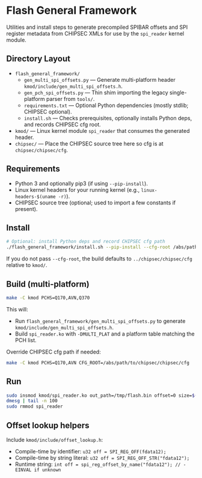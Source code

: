 # Flash General Framework

Utilities and install steps to generate precompiled SPIBAR offsets and SPI register metadata from CHIPSEC XMLs for use by the `spi_reader` kernel module.

## Directory Layout
- `flash_general_framework/`
  - `gen_multi_spi_offsets.py` — Generate multi-platform header `kmod/include/gen_multi_spi_offsets.h`.
  - `gen_pch_spi_offsets.py` — Thin shim importing the legacy single-platform parser from `tools/`.
  - `requirements.txt` — Optional Python dependencies (mostly stdlib; CHIPSEC optional).
  - `install.sh` — Checks prerequisites, optionally installs Python deps, and records CHIPSEC cfg root.
- `kmod/` — Linux kernel module `spi_reader` that consumes the generated header.
- `chipsec/` — Place the CHIPSEC source tree here so cfg is at `chipsec/chipsec/cfg`.

## Requirements
- Python 3 and optionally pip3 (if using `--pip-install`).
- Linux kernel headers for your running kernel (e.g., `linux-headers-$(uname -r)`).
- CHIPSEC source tree (optional; used to import a few constants if present).

## Install
```bash
# Optional: install Python deps and record CHIPSEC cfg path
./flash_general_framework/install.sh --pip-install --cfg-root /abs/path/to/chipsec/chipsec/cfg
```
If you do not pass `--cfg-root`, the build defaults to `../chipsec/chipsec/cfg` relative to `kmod/`.

## Build (multi-platform)
```bash
make -C kmod PCHS=Q170,AVN,Q370
```
This will:
- Run `flash_general_framework/gen_multi_spi_offsets.py` to generate `kmod/include/gen_multi_spi_offsets.h`.
- Build `spi_reader.ko` with `-DMULTI_PLAT` and a platform table matching the PCH list.

Override CHIPSEC cfg path if needed:
```bash
make -C kmod PCHS=Q170,AVN CFG_ROOT=/abs/path/to/chipsec/chipsec/cfg
```

## Run
```bash
sudo insmod kmod/spi_reader.ko out_path=/tmp/flash.bin offset=0 size=$((16*1024*1024))
dmesg | tail -n 100
sudo rmmod spi_reader
```

## Offset lookup helpers
Include `kmod/include/offset_lookup.h`:
- Compile-time by identifier: `u32 off = SPI_REG_OFF(fdata12);`
- Compile-time by string literal: `u32 off = SPI_REG_OFF_STR("fdata12");`
- Runtime string: `int off = spi_reg_offset_by_name("fdata12"); // -EINVAL if unknown`
